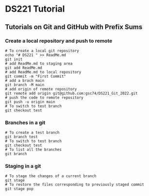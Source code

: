 # DS221 Tutorial

## Tutorials on Git and GitHub with Prefix Sums

### Create a local repository and push to remote
```
# To create a local git repository
echo "# DS221 " >> ReadMe.md
git init
# add ReadMe.md to staging area
git add ReadMe.md
# add ReadMe.md to local repository
git commit -m "First Commit"
# add a brach main
git branch -M main
# add origin of remote repository
git remote add origin git@github.com:gsc74/DS221_Git_2022.git
# push the code to remote repository
git push -u origin main
# To switch to test branch
git checkout test
```

### Branches in a git
```
# To create a test branch
git branch test
# To switch to test branch
git checkout test
# To list all the branches
git branch
```

### Staging in a git
```
# To stage the changes of a current branch
git stage
# To restore the files corresponding to previously staged commit
git stage pop
```
